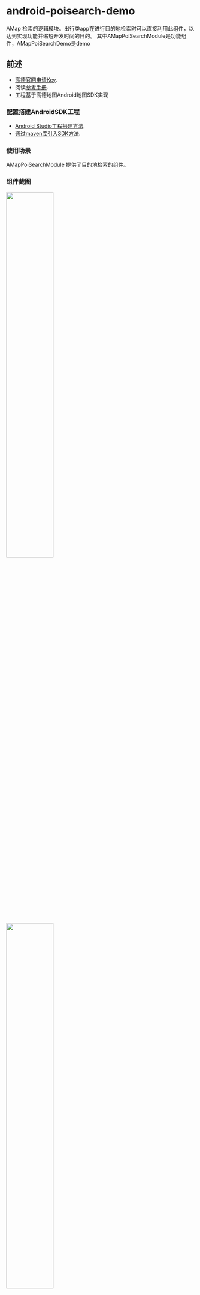 # android-poisearch-demo
AMap 检索的逻辑模块。出行类app在进行目的地检索时可以直接利用此组件，以达到实现功能并缩短开发时间的目的。
其中AMapPoiSearchModule是功能组件，AMapPoiSearchDemo是demo

## 前述 ##
- [高德官网申请Key](http://lbs.amap.com/dev/#/).
- 阅读[参考手册](http://a.amap.com/lbs/static/unzip/Android_Map_Doc/index.html).
- 工程基于高德地图Android地图SDK实现

### 配置搭建AndroidSDK工程 ###
- [Android Studio工程搭建方法](http://lbs.amap.com/api/android-sdk/guide/creat-project/android-studio-creat-project/#add-jars).
- [通过maven库引入SDK方法](http://lbsbbs.amap.com/forum.php?mod=viewthread&tid=18786).

### 使用场景 ###
AMapPoiSearchModule 提供了目的地检索的组件。

### 组件截图 ###
<img src="https://github.com/amap-demo/android-poisearch-demo/blob/master/search_ui_host.png" width="50%" />
<img src="https://github.com/amap-demo/android-poisearch-demo/blob/master/search_ui_choose_city.png" width="50%" />

### 使用方法 ###
此处以MainActivity为例进行介绍：

step1. 在onCreate中初始化Widget和ModuleDelegte<br />
```java
 @Override
    protected void onCreate(Bundle savedInstanceState) {
        super.onCreate(savedInstanceState);
        setContentView(R.layout.activity_main);

        RelativeLayout contentView = (RelativeLayout)findViewById(R.id.content_view);

        mSearchModuelDeletage = new SearchModuleDelegate();
        mSearchModuelDeletage.bindParentDelegate(mSearchModuleParentDelegate);
        contentView.addView(mSearchModuelDeletage.getWidget(this));
    }
```

step2. 在SearchModuleDelegate.IParentDelegate进行回调逻辑<br />
```java
private SearchModuleDelegate.IParentDelegate mSearchModuleParentDelegate = new IParentDelegate() {
        @Override
        public void onChangeCityName() {
            showToast("选择城市");
            Intent intent = new Intent();
            intent.setClass(MainActivity.this, CityChooseActivity.class);
            intent.putExtra(CityChooseActivity.CURR_CITY_KEY, mSearchModuelDeletage.getCurrCity().getCity());
            MainActivity.this.startActivityForResult(intent, MAIN_ACTIVITY_REQUEST_CHOOSE_CITY_ADDRESS_CODE);
        }
......
```
